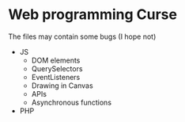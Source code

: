 # Web programming Curse
The files may contain some bugs (I hope not)
  - JS
    - DOM elements
    - QuerySelectors
    - EventListeners
    - Drawing in Canvas
    - APIs
    - Asynchronous functions
  - PHP
